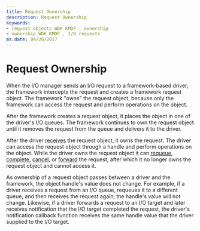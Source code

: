 ```yaml
---
title: Request Ownership
description: Request Ownership
keywords:
- request objects WDK KMDF , ownership
- ownership WDK KMDF , I/O requests
ms.date: 04/20/2017
---
```


# Request Ownership


When the I/O manager sends an I/O request to a framework-based driver, the framework intercepts the request and creates a framework request object. The framework "owns" the request object, because only the framework can access the request and perform operations on the object.

After the framework creates a request object, it places the object in one of the driver's I/O queues. The framework continues to own the request object until it removes the request from the queue and delivers it to the driver.

After the driver [receives](receiving-i-o-requests.md) the request object, it owns the request. The driver can access the request object through a handle and perform operations on the object. While the driver owns the request object it can [requeue](requeuing-i-o-requests.md), [complete](completing-i-o-requests.md), [cancel](canceling-i-o-requests.md), or [forward](forwarding-i-o-requests.md) the request, after which it no longer owns the request object and cannot access it.

As ownership of a request object passes between a driver and the framework, the object handle's value does not change. For example, if a driver receives a request from an I/O queue, requeues it to a different queue, and then receives the request again, the handle's value will not change. Likewise, if a driver forwards a request to an I/O target and later receives notification that the I/O target completed the request, the driver's notification callback function receives the same handle value that the driver supplied to the I/O target.

 

 





